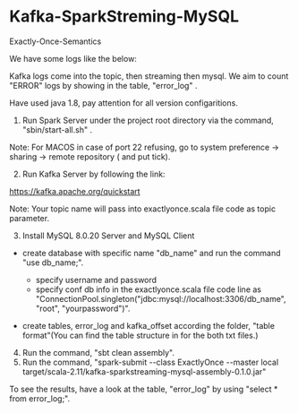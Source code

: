 # Kafka-SparkStreming-MySQL
Exactly-Once-Semantics

We have some logs like the below:


Kafka logs come into the topic, then streaming then mysql. 
We aim to count "ERROR" logs by showing in the table, "error_log" .

Have used java 1.8, pay attention for all version configaritions.


1) Run Spark Server under the project root directory via the command, "sbin/start-all.sh" .

Note: For MACOS in case of port 22 refusing, go to system preference -> sharing -> remote repository ( and put tick).

2) Run Kafka Server by following the link:

https://kafka.apache.org/quickstart

Note: Your topic name will pass into exactlyonce.scala file code as topic parameter.

3) Install MySQL 8.0.20 Server and MySQL Client

  * create database with specific name "db_name" and run the command "use db_name;".
       * specify username and password
       * specify conf db info in the exactlyonce.scala file code line as "ConnectionPool.singleton("jdbc:mysql://localhost:3306/db_name", "root", "yourpassword")".

  
  * create tables, error_log and kafka_offset according the folder, "table format"(You can find the table structure in for the both txt files.) 
  
4) Run the command, "sbt clean assembly".
5) Run the command, "spark-submit --class ExactlyOnce --master local target/scala-2.11/kafka-sparkstreaming-mysql-assembly-0.1.0.jar"


To see the results, have a look at the table, "error_log" by using "select * from error_log;".

